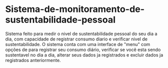 # Sistema-de-monitoramento-de-sustentabilidade-pessoal
Sistema feito para medir o nivel de sustentabilidade pessoal do seu dia a dia, com capacidade de registrar consumo diario e verificar nivel de sustentabilidade. O sistema conta com uma interface de "menu" com opções de para registrar seu consumo diário, verificar se você esta sendo sustentavel no dia a dia, alterar seus dados ja registrados e excluir dados ja registrados anteriormente.
